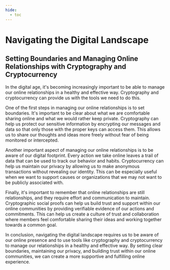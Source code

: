 ```yaml
---
hide:
  - toc
---
```


# Navigating the Digital Landscape

## Setting Boundaries and Managing Online Relationships with Cryptography and Cryptocurrency


In the digital age, it's becoming increasingly important to be able to manage our online relationships in a healthy and effective way. Cryptography and cryptocurrency can provide us with the tools we need to do this.

One of the first steps in managing our online relationships is to set boundaries. It's important to be clear about what we are comfortable sharing online and what we would rather keep private. Cryptography can help us protect our sensitive information by encrypting our messages and data so that only those with the proper keys can access them. This allows us to share our thoughts and ideas more freely without fear of being monitored or intercepted.

Another important aspect of managing our online relationships is to be aware of our digital footprint. Every action we take online leaves a trail of data that can be used to track our behavior and habits. Cryptocurrency can help us maintain our privacy by allowing us to make anonymous transactions without revealing our identity. This can be especially useful when we want to support causes or organizations that we may not want to be publicly associated with.

Finally, it's important to remember that online relationships are still relationships, and they require effort and communication to maintain. Cryptographic social proofs can help us build trust and support within our online communities by providing verifiable evidence of our actions and commitments. This can help us create a culture of trust and collaboration where members feel comfortable sharing their ideas and working together towards a common goal.

In conclusion, navigating the digital landscape requires us to be aware of our online presence and to use tools like cryptography and cryptocurrency to manage our relationships in a healthy and effective way. By setting clear boundaries, maintaining our privacy, and building trust within our online communities, we can create a more supportive and fulfilling online experience.
